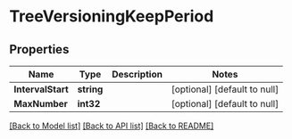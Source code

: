 # TreeVersioningKeepPeriod

## Properties
Name | Type | Description | Notes
------------ | ------------- | ------------- | -------------
**IntervalStart** | **string** |  | [optional] [default to null]
**MaxNumber** | **int32** |  | [optional] [default to null]

[[Back to Model list]](../../README.md#documentation-for-models) [[Back to API list]](../../README.md#documentation-for-api-endpoints) [[Back to README]](../../README.md)


